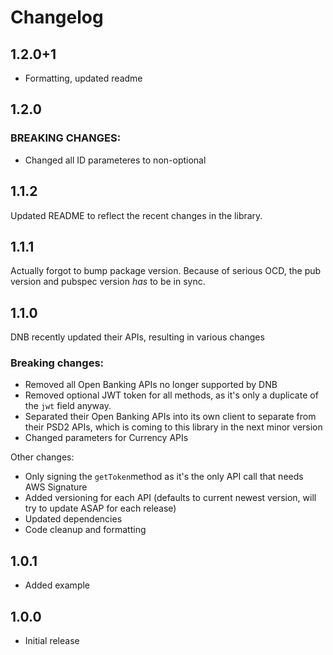 # Changelog

## 1.2.0+1

- Formatting, updated readme

## 1.2.0

### **BREAKING CHANGES:**

- Changed all ID parameteres to non-optional

## 1.1.2

Updated README to reflect the recent changes in the library.

## 1.1.1

Actually forgot to bump package version. Because of serious OCD, the pub version and pubspec version _has_ to be in sync.

## 1.1.0

DNB recently updated their APIs, resulting in various changes

### **Breaking changes:**

- Removed all Open Banking APIs no longer supported by DNB
- Removed optional JWT token for all methods, as it's only a duplicate of the `jwt` field anyway.
- Separated their Open Banking APIs into its own client to separate from their PSD2 APIs, which is coming to this library in the next minor version
- Changed parameters for Currency APIs

Other changes:

- Only signing the `getToken`method as it's the only API call that needs AWS Signature
- Added versioning for each API (defaults to current newest version, will try to update ASAP for each release)
- Updated dependencies
- Code cleanup and formatting

## 1.0.1

- Added example

## 1.0.0

- Initial release
